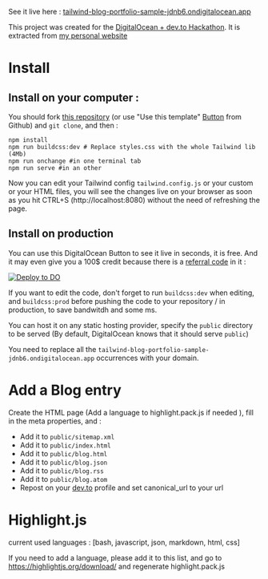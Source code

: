 See it live here : [tailwind-blog-portfolio-sample-jdnb6.ondigitalocean.app](https://tailwind-blog-portfolio-sample-jdnb6.ondigitalocean.app/)

This project was created for the [DigitalOcean + dev.to Hackathon](https://dev.to/devteam/announcing-the-digitalocean-app-platform-hackathon-on-dev-2i1k). It is extracted from [my personal website](https://www.nicomlv.com/blog/template-blog-portfolio-tailwind-css)


# Install

## Install on your computer : 

You should fork [this repository](https://github.com/nicolasmlv/tailwind-blog-portfolio-sample) (or use "Use this template" [Button](https://docs.github.com/en/free-pro-team@latest/github/creating-cloning-and-archiving-repositories/creating-a-repository-from-a-template) from Github) and `git clone`, and then :

```
npm install
npm run buildcss:dev # Replace styles.css with the whole Tailwind lib (4Mb)
npm run onchange #in one terminal tab
npm run serve #in an other
```

Now you can edit your Tailwind config `tailwind.config.js` or your custom or your HTML files, you will see the changes live on your browser as soon as you hit CTRL+S (http://localhost:8080) without the need of refreshing the page.

## Install on production

You can use this DigitalOcean Button to see it live in seconds, it is free. And it may even give you a 100$ credit because there is a [referral code](https://www.digitalocean.com/docs/accounts/referrals/) in it :

[![Deploy to DO](https://mp-assets1.sfo2.digitaloceanspaces.com/deploy-to-do/do-btn-blue.svg)](https://cloud.digitalocean.com/apps/new?repo=https://github.com/nicolasmlv/tailwind-blog-portfolio-sample/tree/main&refcode=b6dc3a7658c6)

If you want to edit the code, don't forget to run `buildcss:dev` when editing, and `buildcss:prod` before pushing the code to your repository / in production, to save bandwitdh and some ms.

You can host it on any static hosting provider, specify the `public` directory to be served (By default, DigitalOcean knows that it should serve `public`)

You need to replace all the `tailwind-blog-portfolio-sample-jdnb6.ondigitalocean.app` occurrences with your domain.

# Add a Blog entry

Create the HTML page (Add a language to highlight.pack.js if needed ), fill in the meta properties, and :

- Add it to `public/sitemap.xml`
- Add it to `public/index.html`
- Add it to `public/blog.html`
- Add it to `public/blog.json`
- Add it to `public/blog.rss`
- Add it to `public/blog.atom`
- Repost on your [dev.to](dev.to) profile and set canonical_url to your url

# Highlight.js

current used languages : [bash, javascript, json, markdown, html, css]

If you need to add a language, please add it to this list, and go to https://highlightjs.org/download/ and regenerate highlight.pack.js